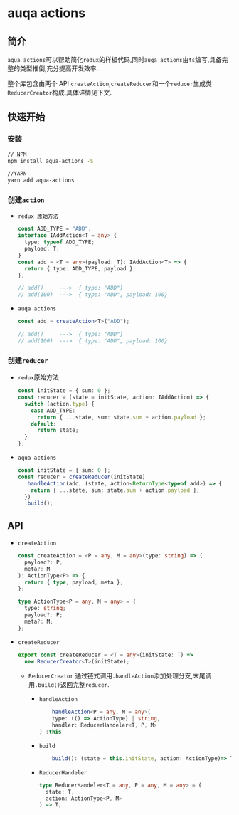 # auqa actions

## 简介

`aqua actions`可以帮助简化`redux`的样板代码,同时`auqa actions`由`ts`编写,具备完整的类型推倒,充分提高开发效率.

整个库包含由两个 API `createAction`,`createReducer`和一个`reducer`生成类`ReducerCreator`构成,具体详情见下文.

## 快速开始

### 安装

```sh
// NPM
npm install aqua-actions -S

//YARN
yarn add aqua-actions
```

### 创建`action`

- `redux 原始方法`

  ```typescript
  const ADD_TYPE = "ADD";
  interface IAddAction<T = any> {
    type: typeof ADD_TYPE;
    payload: T;
  }
  const add = <T = any>(payload: T): IAddAction<T> => {
    return { type: ADD_TYPE, payload };
  };

  // add()     --->  { type: "ADD"}
  // add(100)  --->  { type: "ADD", payload: 100}
  ```

- `auqa actions`

  ```typescript
  const add = createAction<T>("ADD");

  // add()     --->  { type: "ADD"}
  // add(100)  --->  { type: "ADD", payload: 100}
  ```

### 创建`reducer`

- `redux`原始方法
  ```typescript
  const initState = { sum: 0 };
  const reducer = (state = initState, action: IAddAction) => {
    switch (action.type) {
      case ADD_TYPE:
        return { ...state, sum: state.sum + action.payload };
      default:
        return state;
    }
  };
  ```
- `aqua actions`
  ```typescript
  const initState = { sum: 0 };
  const reducer = createReducer(initState)
    .handleAction(add, (state, action<ReturnType<typeof add>) => {
      return { ...state, sum: state.sum + action.payload };
    })
    .build();
  ```

## API

- `createAction`

  ```typescript
  const createAction = <P = any, M = any>(type: string) => (
    payload?: P,
    meta?: M
  ): ActionType<P> => {
    return { type, payload, meta };
  };

  type ActionType<P = any, M = any> = {
    type: string;
    payload?: P;
    meta?: M;
  };
  ```

- `createReducer`

  ```typescript
  export const createReducer = <T = any>(initState: T) =>
    new ReducerCreator<T>(initState);
  ```

  - `ReducerCreator`
    通过链式调用`.handleAction`添加处理分支,末尾调用`.build()`返回完整`reducer`.

    - `handleAction`

      ```typescript
          handleAction<P = any, M = any>(
          type: (() => ActionType) | string,
          handler: ReducerHandeler<T, P, M>
      ) :this
      ```

    - `build`

      ```typescript
          build(): (state = this.initState, action: ActionType)=> T
      ```

    - `ReducerHandeler`

      ```typescript
      type ReducerHandeler<T = any, P = any, M = any> = (
        state: T,
        action: ActionType<P, M>
      ) => T;
      ```
